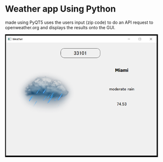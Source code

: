 # Weather app Using Python
made using PyQT5
 uses the users input (zip code) to do an API request to openweather.org and displays the results onto the GUI.

![alt text](https://github.com/fausto12/Weather-app-Using-Python/blob/master/Capture.PNG)
